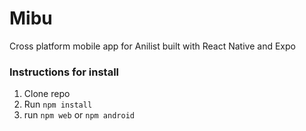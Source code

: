 # Mibu

Cross platform mobile app for Anilist built with React Native and Expo

### Instructions for install
1. Clone repo
2. Run `npm install`
3. run `npm web` or `npm android`
